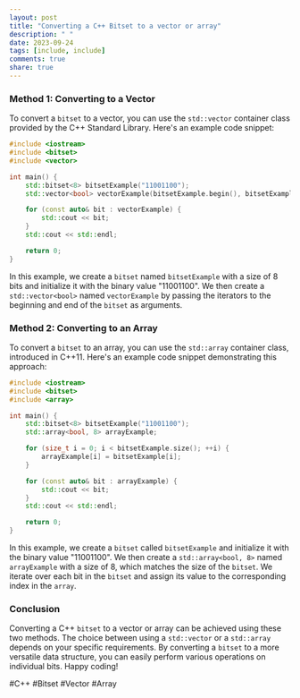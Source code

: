 ```yaml
---
layout: post
title: "Converting a C++ Bitset to a vector or array"
description: " "
date: 2023-09-24
tags: [include, include]
comments: true
share: true
---
```


### Method 1: Converting to a Vector

To convert a `bitset` to a vector, you can use the `std::vector` container class provided by the C++ Standard Library. Here's an example code snippet:

```cpp
#include <iostream>
#include <bitset>
#include <vector>

int main() {
    std::bitset<8> bitsetExample("11001100");
    std::vector<bool> vectorExample(bitsetExample.begin(), bitsetExample.end());

    for (const auto& bit : vectorExample) {
        std::cout << bit;
    }
    std::cout << std::endl;

    return 0;
}
```

In this example, we create a `bitset` named `bitsetExample` with a size of 8 bits and initialize it with the binary value "11001100". We then create a `std::vector<bool>` named `vectorExample` by passing the iterators to the beginning and end of the `bitset` as arguments.

### Method 2: Converting to an Array

To convert a `bitset` to an array, you can use the `std::array` container class, introduced in C++11. Here's an example code snippet demonstrating this approach:

```cpp
#include <iostream>
#include <bitset>
#include <array>

int main() {
    std::bitset<8> bitsetExample("11001100");
    std::array<bool, 8> arrayExample;

    for (size_t i = 0; i < bitsetExample.size(); ++i) {
        arrayExample[i] = bitsetExample[i];
    }

    for (const auto& bit : arrayExample) {
        std::cout << bit;
    }
    std::cout << std::endl;

    return 0;
}
```

In this example, we create a `bitset` called `bitsetExample` and initialize it with the binary value "11001100". We then create a `std::array<bool, 8>` named `arrayExample` with a size of 8, which matches the size of the `bitset`. We iterate over each bit in the `bitset` and assign its value to the corresponding index in the `array`.

### Conclusion

Converting a C++ `bitset` to a vector or array can be achieved using these two methods. The choice between using a `std::vector` or a `std::array` depends on your specific requirements. By converting a `bitset` to a more versatile data structure, you can easily perform various operations on individual bits. Happy coding!

#C++ #Bitset #Vector #Array